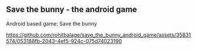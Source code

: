 ## Save the bunny - the android game

Android based game: Save the bunny

https://github.com/rohitbalage/save_the_bunny_android_game/assets/35831574/053188fb-2043-4ef5-924c-075d74023190

